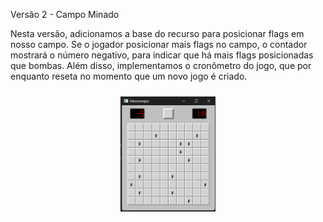 Versão 2 - Campo Minado

Nesta versão, adicionamos a base do recurso para posicionar flags em nosso campo. Se o jogador posicionar mais flags no campo, o contador mostrará o número negativo, para indicar que há mais flags posicionadas que bombas. Além disso, implementamos o cronômetro do jogo, que por enquanto reseta no momento que um novo jogo é criado. 

<p align="center">
  <img width="30%"
       style="padding: 10px" 
       src="jogo_v2_flags.png">
</p>
